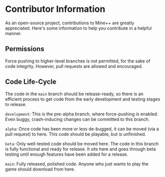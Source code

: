# Contributor Information
As an open-source project, contributions to Mine++ are greatly appreciated. Here's some information to help you contribute in a helpful manner.
## Permissions
Force pushing to higher-level branches is not permitted, for the sake of code integrity. However, pull requests are allowed and encouraged.
## Code Life-Cycle
The code in the `main` branch should be release-ready, so there is an efficient process to get code from the early development and testing stages to release.

`development`: This is the pre-alpha branch, where force-pushing *is* enabled. Even buggy, crash-inducing changes can be committed to this branch.

`alpha`: Once code has been more or less de-bugged, it can be moved (via a pull request) to here. This code should be playable, but is unfinished.

`beta`: Only well-tested code should be moved here. The code in this branch is fully functional and ready for release. It sits here and goes through beta testing until enough features have been added for a release.

`main`: Fully released, polished code. Anyone who just wants to play the game should download from here.
